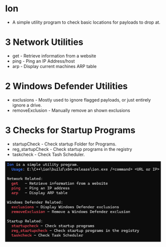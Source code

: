 # Ion
 - A simple utility program to check basic locations for payloads to drop at.

# 3 Network Utilities
 - get - Retrieve information from a website 
 - ping - Ping an IP Address/host
 - arp - Display current machines ARP table 

# 2 Windows Defender Utilities
 - exclusions - Mostly used to ignore flagged payloads, or just entirely ignore a drive.
 - removeExclusion - Manually remove an shown exclusions

# 3 Checks for Startup Programs
 - startupCheck - Check startup Folder for Programs.
 - reg_startupCheck - Check startup programs in the registry
 - taskcheck - Check Tash Scheduler.

![alt text](gh/image.png)
